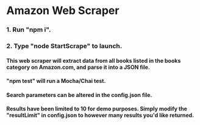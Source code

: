 # Amazon Web Scraper

### 1. Run "npm i".

### 2. Type "node StartScrape" to launch.

#### This web scraper will extract data from all books listed in the books category on Amazon.com, and parse it into a JSON file.

#### "npm test" will run a Mocha/Chai test.

#### Search parameters can be altered in the config.json file.

#### Results have been limited to 10 for demo purposes.  Simply modify the "resultLimit" in config.json to however many results you'd like returned.
